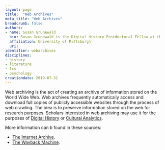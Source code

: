 ```yaml
---
layout: page
title:  "Web Archives"
meta_title: "Web Archives"
breadcrumb: false
authors: 
- name: Susan Grunewald
  bio: Susan Grunewald is the Digital History Postdoctoral Fellow at the University of Pittsburgh’s World History Center. She received her PhD from Carnegie Mellon University, where she was a two-time A.W. Mellon Fellow in Digital Humanities. Her research focuses on Soviet history, particularly German prisoners of war in the USSR during and after the Second World War.
  affiliation: University of Pittsburgh
  uri:
identifier: webarchives
disciplines: 
- history
- literature
- lcs
- psychology
creationdate: 2019-07-31
---
```


Web archiving is the act of creating an archive of information stored on the World Wide Web. Web archives frequently automatically access and download full copies of publicly accessible websites through the process of web crawling. The idea is to preserve information stored on the web for research purposes. Scholars interested in web archiving may use it for the purposes of [Digital History](/_topics/DigitalHistory.md) or [Cultural Analytics](/_topics/CulturalAnalytics.md).

More information can b found in these sources:
-  [The Internet Archive](https://archive.org/).
-  [The Wayback Machine](https://archive.org/web/).

